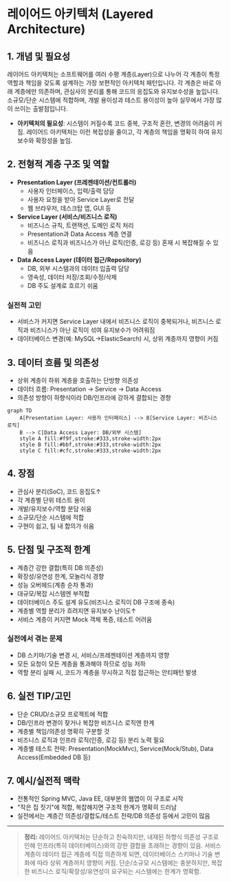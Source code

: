 # 레이어드 아키텍처 (Layered Architecture)

## 1. 개념 및 필요성
레이어드 아키텍처는 소프트웨어를 여러 수평 계층(Layer)으로 나누어 각 계층이 특정 역할과 책임을 갖도록 설계하는 가장 보편적인 아키텍처 패턴입니다. 각 계층은 바로 아래 계층에만 의존하며, 관심사의 분리를 통해 코드의 응집도와 유지보수성을 높입니다. 소규모/단순 시스템에 적합하며, 개발 용이성과 테스트 용이성이 높아 실무에서 가장 많이 쓰이는 출발점입니다.

- **아키텍처의 필요성**: 시스템이 커질수록 코드 중복, 구조적 혼란, 변경의 어려움이 커짐. 레이어드 아키텍처는 이런 복잡성을 줄이고, 각 계층의 책임을 명확히 하여 유지보수와 확장성을 높임.

## 2. 전형적 계층 구조 및 역할

- **Presentation Layer (프레젠테이션/컨트롤러)**
    - 사용자 인터페이스, 입력/출력 담당
    - 사용자 요청을 받아 Service Layer로 전달
    - 웹 브라우저, 데스크탑 앱, GUI 등
- **Service Layer (서비스/비즈니스 로직)**
    - 비즈니스 규칙, 트랜잭션, 도메인 로직 처리
    - Presentation과 Data Access 계층 연결
    - 비즈니스 로직과 비즈니스가 아닌 로직(인증, 로깅 등) 혼재 시 복잡해질 수 있음
- **Data Access Layer (데이터 접근/Repository)**
    - DB, 외부 시스템과의 데이터 입출력 담당
    - 영속성, 데이터 저장/조회/수정/삭제
    - DB 주도 설계로 흐르기 쉬움

### 실전적 고민
- 서비스가 커지면 Service Layer 내에서 비즈니스 로직이 중복되거나, 비즈니스 로직과 비즈니스가 아닌 로직이 섞여 유지보수가 어려워짐
- 데이터베이스 변경(예: MySQL→ElasticSearch) 시, 상위 계층까지 영향이 커짐

## 3. 데이터 흐름 및 의존성
- 상위 계층이 하위 계층을 호출하는 단방향 의존성
- 데이터 흐름: Presentation → Service → Data Access
- 의존성 방향이 하향식이라 DB/인프라에 강하게 결합되는 경향

```mermaid
graph TD
    A[Presentation Layer: 사용자 인터페이스] --> B[Service Layer: 비즈니스 로직]
    B --> C[Data Access Layer: DB/외부 시스템]
    style A fill:#f9f,stroke:#333,stroke-width:2px
    style B fill:#bbf,stroke:#333,stroke-width:2px
    style C fill:#cfc,stroke:#333,stroke-width:2px
```

## 4. 장점
- 관심사 분리(SoC), 코드 응집도↑
- 각 계층별 단위 테스트 용이
- 개발/유지보수/역할 분담 쉬움
- 소규모/단순 시스템에 적합
- 구현이 쉽고, 팀 내 합의가 쉬움

## 5. 단점 및 구조적 한계
- 계층간 강한 결합(특히 DB 의존성)
- 확장성/유연성 한계, 모놀리식 경향
- 성능 오버헤드(계층 순차 통과)
- 대규모/복잡 시스템엔 부적합
- 데이터베이스 주도 설계 유도(비즈니스 로직이 DB 구조에 종속)
- 계층별 역할 분리가 흐려지면 유지보수 난이도↑
- 서비스 계층이 커지면 Mock 객체 폭증, 테스트 어려움

### 실전에서 겪는 문제
- DB 스키마/기술 변경 시, 서비스/프레젠테이션 계층까지 영향
- 모든 요청이 모든 계층을 통과해야 하므로 성능 저하
- 역할 분리 실패 시, 코드가 계층을 무시하고 직접 접근하는 안티패턴 발생

## 6. 실전 TIP/고민
- 단순 CRUD/소규모 프로젝트에 적합
- DB/인프라 변경이 잦거나 복잡한 비즈니스 로직엔 한계
- 계층별 책임/의존성 명확히 구분할 것
- 비즈니스 로직과 인프라 로직(인증, 로깅 등) 분리 노력 필요
- 계층별 테스트 전략: Presentation(MockMvc), Service(Mock/Stub), Data Access(Embedded DB 등)

## 7. 예시/실전적 맥락
- 전통적인 Spring MVC, Java EE, 대부분의 웹앱이 이 구조로 시작
- "작은 집 짓기"에 적합, 복잡해지면 구조적 한계가 명확히 드러남
- 실전에서는 계층간 의존성/결합도/테스트 전략/DB 의존성 등에서 고민이 많음

---

> **정리:**
> 레이어드 아키텍처는 단순하고 친숙하지만, 내재된 하향식 의존성 구조로 인해 인프라(특히 데이터베이스)와의 강한 결합을 초래하는 경향이 있음. 서비스 계층이 데이터 접근 계층에 직접 의존하게 되면, 데이터베이스 스키마나 기술 변화에 따라 상위 계층까지 영향이 커짐. 단순/소규모 시스템에는 충분하지만, 복잡한 비즈니스 로직/확장성/유연성이 요구되는 시스템에는 한계가 명확함. 